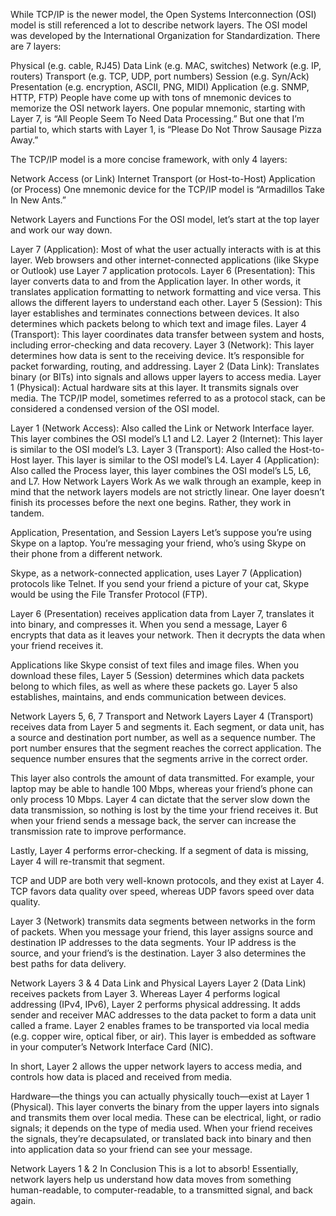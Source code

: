 While TCP/IP is the newer model, the Open Systems Interconnection (OSI) model is still referenced a lot to describe network layers. The OSI model was developed by the International Organization for Standardization. There are 7 layers:

Physical (e.g. cable, RJ45)
Data Link (e.g. MAC, switches)
Network (e.g. IP, routers)
Transport (e.g. TCP, UDP, port numbers)
Session (e.g. Syn/Ack)
Presentation (e.g. encryption, ASCII, PNG, MIDI)
Application (e.g. SNMP, HTTP, FTP)
People have come up with tons of mnemonic devices to memorize the OSI network layers. One popular mnemonic, starting with Layer 7, is “All People Seem To Need Data Processing.” But one that I’m partial to, which starts with Layer 1, is “Please Do Not Throw Sausage Pizza Away.”

The TCP/IP model is a more concise framework, with only 4 layers:

Network Access (or Link)
Internet
Transport (or Host-to-Host)
Application (or Process)
One mnemonic device for the TCP/IP model is “Armadillos Take In New Ants.”

Network Layers and Functions
For the OSI model, let’s start at the top layer and work our way down.

Layer 7 (Application): Most of what the user actually interacts with is at this layer. Web browsers and other internet-connected applications (like Skype or Outlook) use Layer 7 application protocols.
Layer 6 (Presentation): This layer converts data to and from the Application layer. In other words, it translates application formatting to network formatting and vice versa. This allows the different layers to understand each other.
Layer 5 (Session): This layer establishes and terminates connections between devices. It also determines which packets belong to which text and image files.
Layer 4 (Transport): This layer coordinates data transfer between system and hosts, including error-checking and data recovery.
Layer 3 (Network): This layer determines how data is sent to the receiving device. It’s responsible for packet forwarding, routing, and addressing.
Layer 2 (Data Link): Translates binary (or BITs) into signals and allows upper layers to access media.
Layer 1 (Physical): Actual hardware sits at this layer. It transmits signals over media.
The TCP/IP model, sometimes referred to as a protocol stack, can be considered a condensed version of the OSI model.

Layer 1 (Network Access): Also called the Link or Network Interface layer. This layer combines the OSI model’s L1 and L2.
Layer 2 (Internet): This layer is similar to the OSI model’s L3.
Layer 3 (Transport): Also called the Host-to-Host layer. This layer is similar to the OSI model’s L4.
Layer 4 (Application): Also called the Process layer, this layer combines the OSI model’s L5, L6, and L7.
How Network Layers Work
As we walk through an example, keep in mind that the network layers models are not strictly linear. One layer doesn’t finish its processes before the next one begins. Rather, they work in tandem.

Application, Presentation, and Session Layers
Let’s suppose you’re using Skype on a laptop. You’re messaging your friend, who’s using Skype on their phone from a different network.

Skype, as a network-connected application, uses Layer 7 (Application) protocols like Telnet. If you send your friend a picture of your cat, Skype would be using the File Transfer Protocol (FTP).

Layer 6 (Presentation) receives application data from Layer 7, translates it into binary, and compresses it. When you send a message, Layer 6 encrypts that data as it leaves your network. Then it decrypts the data when your friend receives it.

Applications like Skype consist of text files and image files. When you download these files, Layer 5 (Session) determines which data packets belong to which files, as well as where these packets go. Layer 5 also establishes, maintains, and ends communication between devices.

Network Layers 5, 6, 7
Transport and Network Layers
Layer 4 (Transport) receives data from Layer 5 and segments it. Each segment, or data unit, has a source and destination port number, as well as a sequence number. The port number ensures that the segment reaches the correct application. The sequence number ensures that the segments arrive in the correct order.

This layer also controls the amount of data transmitted. For example, your laptop may be able to handle 100 Mbps, whereas your friend’s phone can only process 10 Mbps. Layer 4 can dictate that the server slow down the data transmission, so nothing is lost by the time your friend receives it. But when your friend sends a message back, the server can increase the transmission rate to improve performance.

Lastly, Layer 4 performs error-checking. If a segment of data is missing, Layer 4 will re-transmit that segment.

TCP and UDP are both very well-known protocols, and they exist at Layer 4. TCP favors data quality over speed, whereas UDP favors speed over data quality.

Layer 3 (Network) transmits data segments between networks in the form of packets. When you message your friend, this layer assigns source and destination IP addresses to the data segments. Your IP address is the source, and your friend’s is the destination. Layer 3 also determines the best paths for data delivery.

Network Layers 3 & 4
Data Link and Physical Layers
Layer 2 (Data Link) receives packets from Layer 3. Whereas Layer 4 performs logical addressing (IPv4, IPv6), Layer 2 performs physical addressing. It adds sender and receiver MAC addresses to the data packet to form a data unit called a frame. Layer 2 enables frames to be transported via local media (e.g. copper wire, optical fiber, or air). This layer is embedded as software in your computer’s Network Interface Card (NIC).

In short, Layer 2 allows the upper network layers to access media, and controls how data is placed and received from media.

Hardware—the things you can actually physically touch—exist at Layer 1 (Physical). This layer converts the binary from the upper layers into signals and transmits them over local media. These can be electrical, light, or radio signals; it depends on the type of media used. When your friend receives the signals, they’re decapsulated, or translated back into binary and then into application data so your friend can see your message.

Network Layers 1 & 2
In Conclusion
This is a lot to absorb! Essentially, network layers help us understand how data moves from something human-readable, to computer-readable, to a transmitted signal, and back again.